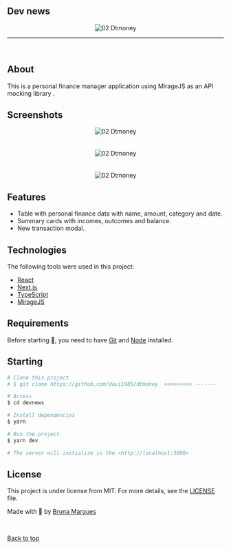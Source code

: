 ## Dev news

<div align="center" display="flex id="top">            
  <img src="./src/assets/finance2.png" alt="02 Dtmoney" /> 
</div>

<hr/>
<br>

## About

This is a personal finance manager application using MirageJS as an API mocking library .

## Screenshots

<div align="center" id="top"> 
  <img src="./src/assets/financeApp.png" alt="02 Dtmoney" /> 
 
</div>
<br/>
<br/>
<div align="center" id="top"> 
 <img src="./src/assets/finance2.png" alt="02 Dtmoney" /> 
</div>
<br/>
<br/>
<div align="center" id="top"> 
 <img src="./src/assets/finance3.png" alt="02 Dtmoney" /> 
</div>

## Features

- Table with personal finance data with name, amount, category and date.
- Summary cards with incomes, outcomes and balance.
- New transaction modal.

## Technologies

The following tools were used in this project:

- [React](https://pt-br.reactjs.org/)
- [Next.js](https://nextjs.org/)
- [TypeScript](https://www.typescriptlang.org/)
- [MirageJS](https://miragejs.com/)
<!-- - [Polished](https://polished.js.org/)
- [Axios](https://github.com/axios/axios)
- [Styled Components](https://styled-components.com/) -->

## Requirements

Before starting 🚀, you need to have [Git](https://git-scm.com) and [Node](https://nodejs.org/en/) installed.

## Starting

```bash
# Clone this project
# $ git clone https://github.com/davi1985/dtmoney  <<<<<<<<< -------

# Access
$ cd devnews

# Install dependencies
$ yarn

# Run the project
$ yarn dev

# The server will initialize in the <http://localhost:3000>
```

## License

This project is under license from MIT. For more details, see the [LICENSE](LICENSE.md) file.

Made with 💜 by <a href="https://github.com/Bru-marques/" target="_blank">Bruna Marques</a>

&#xa0;

<a href="#top">Back to top</a>
